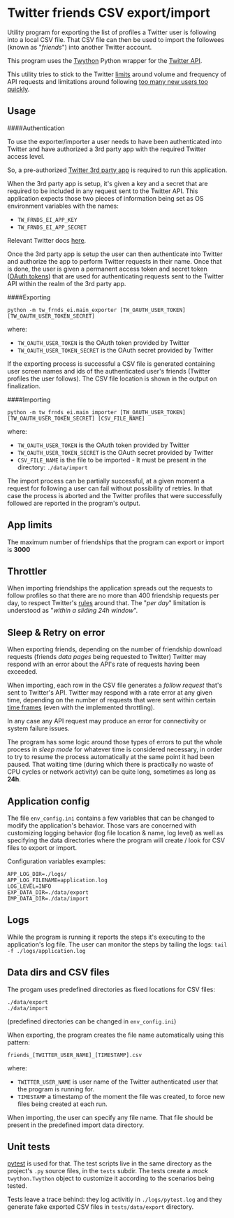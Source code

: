 # Twitter friends CSV export/import

Utility program for exporting the list of profiles a Twitter user is following into a local CSV file. 
That CSV file can then be used to import the followees (known as "*friends*") into another Twitter account. 

This program uses the [Twython](https://twython.readthedocs.io) Python wrapper for the 
[Twitter API](https://developer.twitter.com/en/docs).

This utility tries to stick to the Twitter [limits](https://developer.twitter.com/en/docs/twitter-api/v1/rate-limits) 
around volume and frequency of API requests and limitations around following 
[too many new users too quickly](http://support.twitter.com/articles/66885-i-can-t-follow-people-follow-limits).   

## Usage

####Authentication

To use the exporter/importer a user needs to have been authenticated into Twitter and have authorized a 3rd party app
with the required Twitter access level.

So, a pre-authorized [Twitter 3rd party app](https://developer.twitter.com/en/docs/apps/overview) is 
required to run this application.  

When the 3rd party app is setup, it's given a key and a secret that are required to be included in any request
sent to the Twitter API. This application expects those two pieces of information being set as OS environment
variables with the names:
  - `TW_FRNDS_EI_APP_KEY`
  - `TW_FRNDS_EI_APP_SECRET`

Relevant Twitter docs 
[here](https://developer.twitter.com/en/docs/authentication/oauth-1-0a/obtaining-user-access-tokens).

Once the 3rd party app is setup the user can then authenticate into Twitter and authorize the app to perform
Twitter requests in their name. Once that is done, the user is given a permanent access token and secret token 
([OAuth tokens](https://www.oauth.com/oauth2-servers/access-tokens/)) that are used for authenticating 
requests sent to the Twitter API within the realm of the 3rd party app. 

####Exporting

```
python -m tw_frnds_ei.main_exporter [TW_OAUTH_USER_TOKEN] [TW_OAUTH_USER_TOKEN_SECRET] 
``` 
where:
 - `TW_OAUTH_USER_TOKEN` is the OAuth token provided by Twitter 
 - `TW_OAUTH_USER_TOKEN_SECRET` is the OAuth secret provided by Twitter

If the exporting process is successful a CSV file is generated containing user screen names and ids of
the authenticated user's friends (Twitter profiles the user follows). The CSV file location is shown 
in the output on finalization.


####Importing

```
python -m tw_frnds_ei.main_importer [TW_OAUTH_USER_TOKEN] [TW_OAUTH_USER_TOKEN_SECRET] [CSV_FILE_NAME] 
``` 
where:
 - `TW_OAUTH_USER_TOKEN` is the OAuth token provided by Twitter 
 - `TW_OAUTH_USER_TOKEN_SECRET` is the OAuth secret provided by Twitter
 - `CSV_FILE_NAME` is the file to be imported - It must be present in the directory: `./data/import`

The import process can be partially successful, at a given moment a request for following a user
can fail without possibility of retries. In that case the process is aborted and the Twitter
profiles that were successfully followed are reported in the program's output.

## App limits

The maximum number of friendships that the program can export or import is **3000**

## Throttler

When importing friendships the application spreads out the requests to follow profiles so that there are no more than
400 friendship requests per day, to respect Twitter's
 [rules](https://help.twitter.com/en/using-twitter/twitter-follow-limit) around that. The "*per day*" limitation
 is understood as "*within a sliding 24h window*".   

## Sleep & Retry on error

When exporting friends, depending on the number of friendship download requests (friends *data pages* 
being requested to Twitter) Twitter may respond with an error about the API's rate of requests having been 
exceeded. 

When importing, each row in the CSV file generates a *follow request* that's sent to 
Twitter's API. Twitter may respond with a rate error at any given time, depending on the number
of requests that were sent within certain
 [time frames](https://developer.twitter.com/en/docs/twitter-api/v1/rate-limits) (even with the implemented
 throttling).  

In any case any API request may produce an error for connectivity or system failure issues.

The program has some logic around those types of errors to put the whole process in *sleep mode* for whatever 
time is considered necessary, in order to try to resume the process automatically at the same point it
had been paused. That waiting time (during which there is practically no waste of CPU cycles or network activity) 
can be quite long, sometimes as long as **24h**.   

## Application config

The file `env_config.ini` contains a few variables that can be changed to modify the application's 
behavior. Those vars are concerned with customizing logging behavior (log file location & name, log level) 
as well as specifying the data directories where the program will create / look for CSV files to export or import.

Configuration variables examples:
```
APP_LOG_DIR=./logs/
APP_LOG_FILENAME=application.log
LOG_LEVEL=INFO
EXP_DATA_DIR=./data/export
IMP_DATA_DIR=./data/import
```  

## Logs

While the program is running it reports the steps it's executing to the application's log file. 
The user can monitor the steps by tailing the logs: `tail -f ./logs/application.log` 


## Data dirs and CSV files

The progam uses predefined directories as fixed locations for CSV files: 
```
./data/export
./data/import
```
(predefined directories can be changed in `env_config.ini`)

When exporting, the program creates the file name automatically using this pattern: 
```
friends_[TWITTER_USER_NAME]_[TIMESTAMP].csv
```
where:
 - `TWITTER_USER_NAME` is user name of the Twitter authenticated user that the program is running for. 
 - `TIMESTAMP` a timestamp of the moment the file was created, to force new files being created at each run.

When importing, the user can specify any file name. That file should be present in the predefined import data directory.

## Unit tests

[pytest](https://pytest.org) is used for that. The test scripts live in the same directory as 
the project's `.py` source files, in the `tests` subdir. The tests create a *mock* `twython.Twython` 
object to customize it according to the scenarios being tested. 

Tests leave a trace behind: they log activitiy in `./logs/pytest.log` and they generate fake 
exported CSV files in `tests/data/export` directory. 


